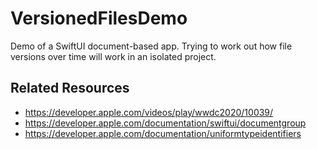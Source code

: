 # VersionedFilesDemo 

Demo of a SwiftUI document-based app. Trying to work out how file versions over time will work in an isolated project.

## Related Resources

* https://developer.apple.com/videos/play/wwdc2020/10039/
* https://developer.apple.com/documentation/swiftui/documentgroup
* https://developer.apple.com/documentation/uniformtypeidentifiers
